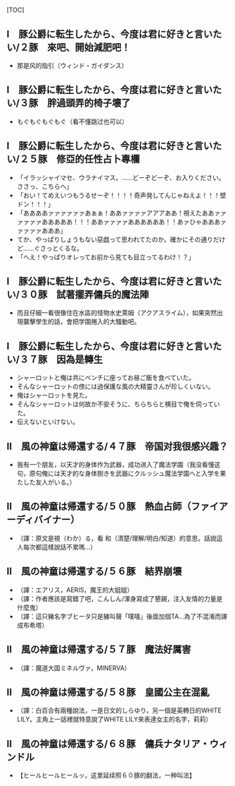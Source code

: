 # 

[TOC]

## Ⅰ　豚公爵に転生したから、今度は君に好きと言いたい/２豚　來吧、開始減肥吧！

- 那是风的指引（ウィンド・ガイダンス）


## Ⅰ　豚公爵に転生したから、今度は君に好きと言いたい/３豚　胖過頭弄的椅子壞了

- もぐもぐもぐもぐ（看不懂跳过也可以）


## Ⅰ　豚公爵に転生したから、今度は君に好きと言いたい/２５豚　修亞的任性占卜專欄

- 「イラッシャイマセ、ウラナイマス。……どーぞどーぞ、お入りください。ささっ、こちらへ」
- 「おい！てめえいつもうるせーぞ！！！！奇声発してんじゃねえよ！！！壁ドン！！！」
- 「ああああァァァァァァあぁぁ！ああァァァァアアアああ！視えたああァァァァァァあああああ！！！ああァァァァああああああ！！あァひゃあああァァァァァあああ」
- てか、やっぱりしょうもない惡戯って思われてたのか。確かにその通りだけど……ぐさっとくるな。
- 「へえ！やっぱりオレってお前から見ても目立ってるわけ！？」


## Ⅰ　豚公爵に転生したから、今度は君に好きと言いたい/３０豚　試著擺弄傭兵的魔法陣

- 而且仔細一看很像住在水區的怪物水史萊姆（アクアスライム），如果突然出現襲擊學生的話，會把学園捲入的大騷動吧。


## Ⅰ　豚公爵に転生したから、今度は君に好きと言いたい/３７豚　因為是轉生

- シャーロットと俺は共にベンチに座ってお昼ご飯を食べていた。
- そんなシャーロットの傍には過保護な風の大精靈さんが珍しくいない。
- 俺はシャーロットを見た。
- そんなシャーロットは何故か不安そうに、ちらちらと横目で俺を伺っていた。
- 伝えないといけない。


## Ⅱ　風の神童は帰還する/４７豚　帝国对我很感兴趣？

- 我有一个朋友，以天才的身体作为武器，成功进入了魔法学園（我没看懂这句，原句俺には天才的な身体捌きを武器にクルッシュ魔法学園へと入学を果たした友人がいる。）


## Ⅱ　風の神童は帰還する/５０豚　熱血占師（ファイアーディバイナー）

- （譯：原文是視（わか）る，看 和（清楚/理解/明白/知道）的意思。話說這人每次都這樣說話不累嗎…）


## Ⅱ　風の神童は帰還する/５６豚　結界崩壞

- （譯：エアリス，AERIS，魔王的大姐姐）
- （譯：作者應該是寫錯了吧，こんしん/渾身寫成了懇親，注入友情的力量是什麼鬼）
- （譯：這只豬名字ブヒータ只是豬叫聲「噗嘻」後面加個TA…為了不混淆而譯成布希塔）


## Ⅱ　風の神童は帰還する/５７豚　魔法好厲害

- （譯：魔道大国ミネルヴァ，MINERVA）


## Ⅱ　風の神童は帰還する/５８豚　皇國公主在混亂

- （譯：白百合有兩種說法，一是日文的しらゆり，另一個是英轉日的WHITE LILY。主角上一話裡就特意說了WHITE LILY來表達女主的名字，莉莉）


## Ⅱ　風の神童は帰還する/６８豚　傭兵ナタリア・ウィンドル

- 【ヒールヒールヒールッ，这里延续照６０豚的翻法，一种叫法】
